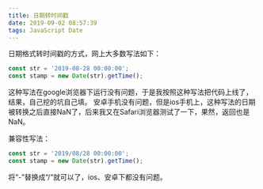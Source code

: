 ```yaml
---
title: 日期转时间戳
date: 2019-09-02 08:57:39
tags: JavaScript Date
---
```

日期格式转时间戳的方式，网上大多数写法如下：
```js
const str = '2019-08-28 00:00:00';
const stamp = new Date(str).getTime();
```

这种写法在google浏览器下运行没有问题，于是我按照这种写法把代码上线了，结果，自己挖的坑自己填。
安卓手机没有问题，但是ios手机上，这种写法的日期被转换之后直接NaN了，后来我又在Safari浏览器测试了一下，果然，返回也是NaN。

兼容性写法：
```js
const str = '2019/08/28 00:00:00';
const stamp = new Date(str).getTime();
```
将“-”替换成“/”就可以了，ios、安卓下都没有问题。